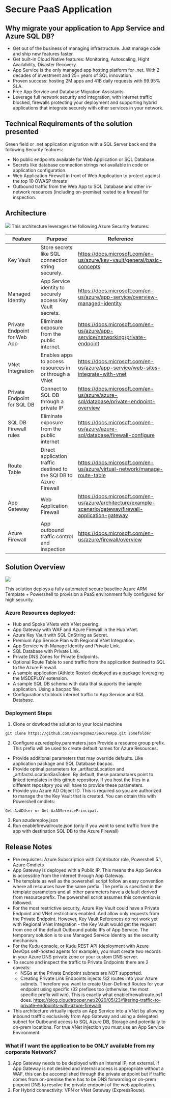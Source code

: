 # Secure PaaS Application
## Why migrate your application to App Service and Azure SQL DB?
* Get out of the business of managing infrastructure. Just manage code and ship new features faster.
* Get built-in Cloud Native features: Monitoring, Autoscaling, Hight Availability, Disaster Recovery.
* App Service is the only managed app hosting platform for .net. With 2 decades of investment and 25+ years of SQL innovation.
* Proven success: hosting 2M apps and 41B daily requests with 99.95% SLA.
* Free App Service and Database Migration Assistants
* Leverage full network security and integration, with internet traffic blocked, firewalls protecting your deployment and supporting hybrid applications that integrate securely with other services in your network.
## Technical Requirements of the solution presented
Green field or .net application migration with a SQL Server back end the following Security features:
* No public endpoints available for Web Application or SQL Database.
* Secrets like database connection strings not available in code or application configuration.
* Web Application Firewall in front of Web Application to protect against the top 10 OWASP threats
* Outbound traffic from the Web App to SQL Database and other in-network resources (including on-premise) routed to a firewall for inspection.
## Architecture
<img src="https://storagegomez.blob.core.windows.net/public/images/SecureApp_POC.png"/>
This architecture leverages the following Azure Security features:

Feature | Purpose | Reference
------- | ------- | -----
Key Vault | Store secrets like SQL connection string securely. | https://docs.microsoft.com/en-us/azure/key-vault/general/basic-concepts
Managed Identity |  App Service identity to securely access Key Vault secrets. | https://docs.microsoft.com/en-us/azure/app-service/overview-managed-identity
Private Endpoint for Web App | Eliminate exposure from the public internet. | https://docs.microsoft.com/en-us/azure/app-service/networking/private-endpoint
VNet Integration |  Enables apps to access resources in or through a VNet |  https://docs.microsoft.com/en-us/azure/app-service/web-sites-integrate-with-vnet
Private Endpoint for SQL DB |  Connect to SQL DB through a private IP | https://docs.microsoft.com/en-us/azure/azure-sql/database/private-endpoint-overview
SQL DB Firewall rules | Eliminate exposure from the public internet | https://docs.microsoft.com/en-us/azure/azure-sql/database/firewall-configure
Route Table | Direct application traffic destined to the SQl DB to Azure Firewall | https://docs.microsoft.com/en-us/azure/virtual-network/manage-route-table
App Gateway | Web Application Firewall  |   https://docs.microsoft.com/en-us/azure/architecture/example-scenario/gateway/firewall-application-gateway
Azure Firewall | App outbound traffic control and inspection | https://docs.microsoft.com/en-us/azure/firewall/overview

## Solution Overview
<img src="https://storagegomez.blob.core.windows.net/public/images/SecureAppSteps2.png"/>

This solution deploys a fully automated secure baseline Azure ARM Template + Powershell to provision a PaaS environment fully configured for high security.  
### Azure Resources deployed:
* Hub and Spoke VNets with VNet peering.
* App Gateway with WAF and Azure Firewall in the Hub VNet.
* Azure Key Vault with SQL CnString as Secret.
* Premium App Service Plan with Regional VNet Integration.
* App Service with Manage Identity and Private Link.
* SQL Database with Private Link.
* Private DNS Zones for Private Endpoints.
* Optional Route Table to send traffic from the application destined to SQL to the Azure Firewall.
* A sample application (Athlete Roster) deployed as a package leveraging the MSDEPLOY extension.
* A sample SQL DB schema with data that supports the sample application. Using a bacpac file.
* Configurations to block internet traffic to App Service and SQL Database.
### Deployment Steps
1. Clone or dowload the solution to your local machine
```
git clone https://github.com/azuregomez/SecureApp.git somefolder
```
2. Configure azuredeploy.parameters.json
Provide a resource group prefix.  This prefix will be used to create default names for Azure Resources.
* Provide additional parameters that may override defaults. Like application package and SQL Database bacpac.
* Provide optinal parameters for _artifactsLocation and _artifactsLocationSasToken.  By default, these paramataers point to linked templates in this github repository.  If you host the files in a different repositpry you will have to provide these parameters.
* Provide you Azure AD Object ID.  This is required so you are authorized to manage the the Key Vault that is created.
You can obtain this with Powershell cmdlets: 
```
Get-AzADUser or Get-AzADServicePrincipal.
```
3. Run azudereploy.json
4. Run enablefirewallroute.json (only if you want to send traffic from the app with destination SQL DB to the Azure Firewall)
## Release Notes
* Pre requisites: Azure Subscription with Contributor role, Powershell 5.1, Azure Cmdlets
* App Gateway is deployed with a Public IP. This means the App Service is accessible from the internet through App Gateway.
* The template as well as the powershell script follow an easy convention where all resources have the same prefix. The prefix is specified in the template parameters and all other parameters have a default derived from resourceprefix. The powershell script assumes this convention is followed.
* For the most restrictive security, Azure Key Vault could have a Private Endpoint and VNet restrictions enabled. And allow only requests from the Private Endpoint. However, Key Vault References do not work yet with Regional VNet Integration - the Key Vault would get the request from one of the default Outbound public IPs of App Service. The temporary solution is to use Managed Service Identity as the security mechanism.
* For the Kudu console, or Kudu REST API (deployment with Azure DevOps self-hosted agents for example), you must create two records in your Azure DNS private zone or your custom DNS server. 
* To secure and inspect the traffic to Private Endpoints there are 2 caveats:
     * NSGs at the Private Endpoint subnets are NOT supported.
     * Creating Private Link Endpoints injects /32 routes into your Azure subnets. Therefore you want to create User-Defined Routes for your endpoint using specific /32 prefixes too (otherwise, the most specific prefix will win).  This is exactly what enablefirewallroute.ps1 does.
https://blog.cloudtrooper.net/2020/05/23/filtering-traffic-to-private-endpoints-with-azure-firewall/
* This architecture virtually injects an App Service into a VNet by allowing inbound trafffic exclusively from App Gateway and using a delegated subnet for Outbound access to SQL Azure DB, Storage and potentially to on-prem locations. For true VNet injection you must use an App Service Environment.
### What if I want the application to be ONLY available from my corporate Network?
1. App Gateway needs to be deployed with an internal IP, not external.  If App Gateway is not desired and internal access is appropriate without a WAF, this can be accomplished through the private endpoint but if traffic comes from on-premise there has to be DNS forwarding or on-prem pinpoint DNS to resolve the private endpoint of the web application.
2. For Hybrid connectivity: VPN or VNet Gateway (ExpressRoute).